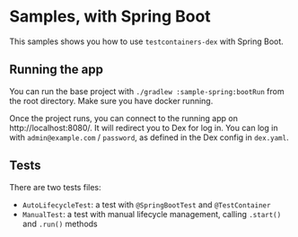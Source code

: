 # Samples, with Spring Boot

This samples shows you how to use `testcontainers-dex` with Spring Boot.

## Running the app

You can run the base project with `./gradlew :sample-spring:bootRun` from the root directory.
Make sure you have docker running.

Once the project runs, you can connect to the running app on http://localhost:8080/. It will
redirect you to Dex for log in. You can log in with `admin@example.com` / `password`, as defined
in the Dex config in `dex.yaml`.

## Tests

There are two tests files:

- `AutoLifecycleTest`: a test with `@SpringBootTest` and `@TestContainer`
- `ManualTest`: a test with manual lifecycle management, calling `.start()` and `.run()` methods
